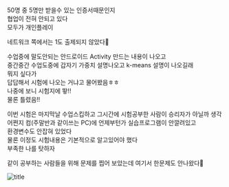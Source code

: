 50명 중 5명만 받을수 있는 인증서때문인지  
협업이 전혀 안되고 있다  
모두가 개인플레이  

네트워크 쪽에서는 1도 출제되지 않았다👿   

수업중에 말도안되는 안드로이드 Activity 만드는 내용이 나오고   
중간중간 수업도중에 갑자기 가중치 설명나오고 k-means 설명이 나오길래  
뭐지 싶다가  
답답해서 시험에 나오는 거냐고 물어봤음ㅎㅎ  
나중에 보니 시험지에 뙇!!  
물론 틀렸음!!  

이번 시험은 마지막날 수업스킵하고 그시간에 시험공부한 사람이 승리자가 아닐까 생각  
어쩐지 컴(주말반과 같이쓰는 PC)에 언제부턴가 실습프로그램이 안깔려있고  
환경변수도 안잡혀 있었다  
물론 이정도 시험내용은 기본적으로 알고있어야 했다  
부족한 나를 탓하자  

같이 공부하는 사람들을 위해 문제를 찝어 보았는데 여기서 한문제도 안나왔다💩  


  
![title](../srcs/기본과정_필기시험대비_스터디.png)  
